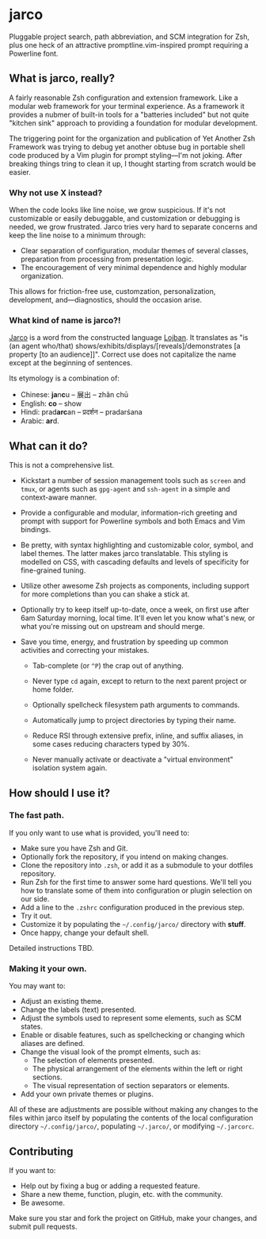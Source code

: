 # jarco

Pluggable project search, path abbreviation, and SCM integration for Zsh, plus one heck of an attractive promptline.vim-inspired prompt requiring a Powerline font.


## What is jarco, really?

A fairly reasonable Zsh configuration and extension framework. Like a modular web framework for your terminal experience. As a framework it provides a nubmer of built-in tools for a "batteries included" but not quite "kitchen sink" approach to providing a foundation for modular development.

The triggering point for the organization and publication of Yet Another Zsh Framework was trying to debug yet another obtuse bug in portable shell code produced by a Vim plugin for prompt styling—I'm not joking. After breaking things tring to clean it up, I thought starting from scratch would be easier.


### Why not use X instead?

When the code looks like line noise, we grow suspicious. If it's not customizable or easily debuggable, and customization or debugging is needed, we grow frustrated. Jarco tries very hard to separate concerns and keep the line noise to a minimum through:

* Clear separation of configuration, modular themes of several classes, preparation from processing from presentation logic.
* The encouragement of very minimal dependence and highly modular organization.

This allows for friction-free use, customzation, personalization, development, and—diagnostics, should the occasion arise.


### What kind of name is jarco?!

[Jarco](http://vlasisku.lojban.org/vlasisku/jarco) is a word from the constructed language [Lojban](http://www.lojban.org/).  It translates as "is (an agent who/that) shows/exhibits/displays/[reveals]/demonstrates [a property [to an audience]]".  Correct use does not capitalize the name except at the beginning of sentences.

Its etymology is a combination of:

* Chinese: **ja**n**c**u – 展出 – zhǎn chū
* English: **co** – show
* Hindi: prad**arc**an – प्रदर्शन – pradarśana
* Arabic: **ar**d.


## What can it do?

This is not a comprehensive list.

* Kickstart a number of session management tools such as `screen` and `tmux`, or agents such as `gpg-agent` and `ssh-agent` in a simple and context-aware manner.

* Provide a configurable and modular, information-rich greeting and prompt with support for Powerline symbols and both Emacs and Vim bindings.

* Be pretty, with syntax highlighting and customizable color, symbol, and label themes. The latter makes jarco translatable. This styling is modelled on CSS, with cascading defaults and levels of specificity for fine-grained tuning.

* Utilize other awesome Zsh projects as components, including support for more completions than you can shake a stick at.

* Optionally try to keep itself up-to-date, once a week, on first use after 6am Saturday morning, local time. It'll even let you know what's new, or what you're missing out on upstream and should merge.

* Save you time, energy, and frustration by speeding up common activities and correcting your mistakes.

  * Tab-complete (or `^P`) the crap out of anything.
  
  * Never type `cd` again, except to return to the next parent project or home folder.
  
  * Optionally spellcheck filesystem path arguments to commands.
  
  * Automatically jump to project directories by typing their name.
  
  * Reduce RSI through extensive prefix, inline, and suffix aliases, in some cases reducing characters typed by 30%.
  
  * Never manually activate or deactivate a "virtual environment" isolation system again.


## How should I use it?

### The fast path.

If you only want to use what is provided, you'll need to:

* Make sure you have Zsh and Git.
* Optionally fork the repository, if you intend on making changes.
* Clone the repository into `.zsh`, or add it as a submodule to your dotfiles repository.
* Run Zsh for the first time to answer some hard questions. We'll tell you how to translate some of them into configuration or plugin selection on our side.
* Add a line to the `.zshrc` configuration produced in the previous step.
* Try it out.
* Customize it by populating the `~/.config/jarco/` directory with __stuff__.
* Once happy, change your default shell.

Detailed instructions TBD.


### Making it your own.

You may want to:

* Adjust an existing theme.
* Change the labels (text) presented.
* Adjust the symbols used to represent some elements, such as SCM states.
* Enable or disable features, such as spellchecking or changing which aliases are defined.
* Change the visual look of the prompt elments, such as:
	* The selection of elements presented.
	* The physical arrangement of the elements within the left or right sections.
	* The visual representation of section separators or elements.
* Add your own private themes or plugins.

All of these are adjustments are possible without making any changes to the files within jarco itself by populating the contents of the local configuration directory `~/.config/jarco/`, populating `~/.jarco/`, or modifying `~/.jarcorc`.


## Contributing

If you want to:

* Help out by fixing a bug or adding a requested feature.
* Share a new theme, function, plugin, etc. with the community.
* Be awesome.

Make sure you star and fork the project on GitHub, make your changes, and submit pull requests.
